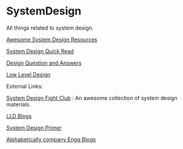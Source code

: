 # SystemDesign
All things related to system design.

[Awesome System Design Resources](https://github.com/rishi9504/SystemDesign/blob/main/awesomeSysDesign.md)


[System Design Quick Read](https://github.com/rishi9504/SystemDesign/blob/main/sysDesignQuickRead.md)

[Design Question and Answers](https://github.com/rishi9504/SystemDesign/blob/main/designSystemsQnA.md)

[Low Level Design](https://github.com/rishi9504/SystemDesign/tree/main/LowLevelDesign)

External Links:

[System Design Fight Club](https://github.com/systemdesignfightclub/SDFC/tree/main) : An awesome collection of system design materials.

[LLD Blogs](https://www.lldcoding.com/)

[System Design Primer](https://github.com/donnemartin/system-design-primer)

[Alphabetically company Engg Blogs](https://github.com/kilimchoi/engineering-blogs)
